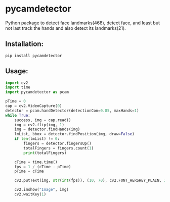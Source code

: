 # pycamdetector
Python package to detect face landmarks(468), detect face, and least but not last track the hands and also detect its landmarks(21).

## Installation:
```nano
pip install pycamdetector
```

## Usage:
```py
import cv2
import time
import pycamdetector as pcam

pTime = 0
cap = cv2.VideoCapture(0)
detector = pcam.handDetector(detectionCon=0.85, maxHands=1)
while True:
    success, img = cap.read()
    img = cv2.flip(img, 1)
    img = detector.findHands(img)
    lmList, bbox = detector.findPosition(img, draw=False)
    if len(lmList) != 0:
        fingers = detector.fingersUp()
        totalFingers = fingers.count(1)
        print(totalFingers)

    cTime = time.time()
    fps = 1 / (cTime - pTime)
    pTime = cTime

    cv2.putText(img, str(int(fps)), (10, 70), cv2.FONT_HERSHEY_PLAIN, 3, (255, 0, 255), 3)

    cv2.imshow("Image", img)
    cv2.waitKey(1)
```
